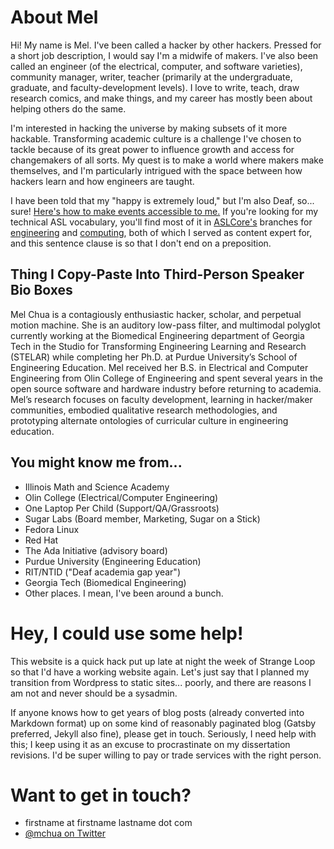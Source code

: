# About Mel

Hi! My name is Mel. I've been called a hacker by other hackers. Pressed for a short job description, I would say I'm a midwife of makers. I've also been called an engineer (of the electrical, computer, and software varieties), community manager, writer, teacher (primarily at the undergraduate, graduate, and faculty-development levels). I love to write, teach, draw research comics, and make things, and my career has mostly been about helping others do the same. 

I'm interested in hacking the universe by making subsets of it more hackable. Transforming academic culture is a challenge I've chosen to tackle because of its great power to influence growth and access for changemakers of all sorts. My quest is to make a world where makers make themselves, and I'm particularly intrigued with the space between how hackers learn and how engineers are taught. 

I have been told that my "happy is extremely loud," but I'm also Deaf, so... sure! [Here's how to make events accessible to me.](http://mchua.github.io/a11y/) If you're looking for my technical ASL vocabulary, you'll find most of it in [ASLCore's](https://aslcore.org/) branches for [engineering](https://aslcore.org/engineering) and [computing](https://aslcore.org/computerscience), both of which I served as content expert for, and this sentence clause is so that I don't end on a preposition. 

## Thing I Copy-Paste Into Third-Person Speaker Bio Boxes

Mel Chua is a contagiously enthusiastic hacker, scholar, and perpetual motion machine. She is an auditory low-pass filter, and multimodal polyglot currently working at the Biomedical Engineering department of Georgia Tech in the Studio for Transforming Engineering Learning and Research (STELAR) while completing her Ph.D. at Purdue University’s School of Engineering Education. Mel received her B.S. in Electrical and Computer Engineering from Olin College of Engineering and spent several years in the open source software and hardware industry before returning to academia. Mel’s research focuses on faculty development, learning in hacker/maker communities, embodied qualitative research methodologies, and prototyping alternate ontologies of curricular culture in engineering education.

## You might know me from...

- Illinois Math and Science Academy
- Olin College (Electrical/Computer Engineering)
- One Laptop Per Child (Support/QA/Grassroots)
- Sugar Labs (Board member, Marketing, Sugar on a Stick)
- Fedora Linux
- Red Hat
- The Ada Initiative (advisory board)
- Purdue University (Engineering Education)
- RIT/NTID ("Deaf academia gap year")
- Georgia Tech (Biomedical Engineering)
- Other places. I mean, I've been around a bunch.

# Hey, I could use some help!

This website is a quick hack put up late at night the week of Strange Loop so that I'd have a working website again. Let's just say that I planned my transition from Wordpress to static sites... poorly, and there are reasons I am not and never should be a sysadmin.

If anyone knows how to get years of blog posts (already converted into Markdown format) up on some kind of reasonably paginated blog (Gatsby preferred, Jekyll also fine), please get in touch. Seriously, I need help with this; I keep using it as an excuse to procrastinate on my dissertation revisions. I'd be super willing to pay or trade services with the right person.

# Want to get in touch?

- firstname at firstname lastname dot com
- [@mchua on Twitter](http://twitter.com/mchua)
